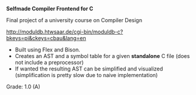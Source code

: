 **Selfmade Compiler Frontend for C**

Final project of a university course on Compiler Design

http://moduldb.htwsaar.de/cgi-bin/moduldb-c?bkeys=pi&ckeys=cbau&lang=en

* Built using Flex and Bison. 
* Creates an AST and a symbol table for a given **standalone** C file (does not include a preprocessor)
* If wanted the resulting AST can be simplified and visualized (simplification is pretty slow due to naive implementation)

Grade: 1.0 (A)